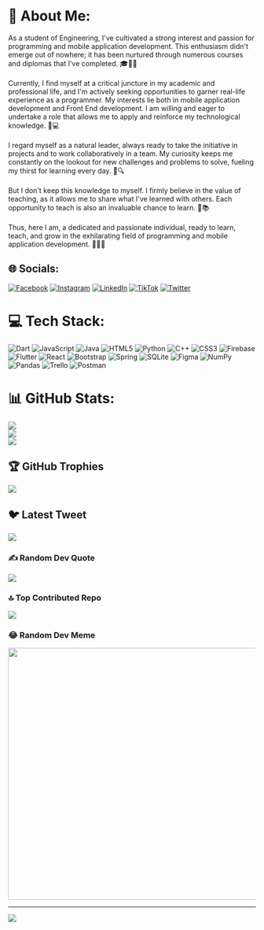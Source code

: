 # 💫 About Me:
As a  student of Engineering, I've cultivated a strong interest and passion for programming and mobile application development. This enthusiasm didn't emerge out of nowhere; it has been nurtured through numerous courses and diplomas that I've completed. 🎓👨‍💻<br><br>Currently, I find myself at a critical juncture in my academic and professional life, and I'm actively seeking opportunities to garner real-life experience as a programmer. My interests lie both in mobile application development and Front End development. I am willing and eager to undertake a role that allows me to apply and reinforce my technological knowledge. 🧠💻<br><br>I regard myself as a natural leader, always ready to take the initiative in projects and to work collaboratively in a team. My curiosity keeps me constantly on the lookout for new challenges and problems to solve, fueling my thirst for learning every day. 🎯🔍<br><br>But I don't keep this knowledge to myself. I firmly believe in the value of teaching, as it allows me to share what I've learned with others. Each opportunity to teach is also an invaluable chance to learn. 👥📚<br><br>Thus, here I am, a dedicated and passionate individual, ready to learn, teach, and grow in the exhilarating field of programming and mobile application development. 🚀💡🌱


## 🌐 Socials:
[![Facebook](https://img.shields.io/badge/Facebook-%231877F2.svg?logo=Facebook&logoColor=white)](https://facebook.com/Juandpt03) [![Instagram](https://img.shields.io/badge/Instagram-%23E4405F.svg?logo=Instagram&logoColor=white)](https://instagram.com/juandpt03) [![LinkedIn](https://img.shields.io/badge/LinkedIn-%230077B5.svg?logo=linkedin&logoColor=white)](https://linkedin.com/in/juandpt) [![TikTok](https://img.shields.io/badge/TikTok-%23000000.svg?logo=TikTok&logoColor=white)](https://tiktok.com/@juandpt03) [![Twitter](https://img.shields.io/badge/Twitter-%231DA1F2.svg?logo=Twitter&logoColor=white)](https://twitter.com/juandpt03) 

# 💻 Tech Stack:
![Dart](https://img.shields.io/badge/dart-%230175C2.svg?style=for-the-badge&logo=dart&logoColor=white) ![JavaScript](https://img.shields.io/badge/javascript-%23323330.svg?style=for-the-badge&logo=javascript&logoColor=%23F7DF1E) ![Java](https://img.shields.io/badge/java-%23ED8B00.svg?style=for-the-badge&logo=java&logoColor=white) ![HTML5](https://img.shields.io/badge/html5-%23E34F26.svg?style=for-the-badge&logo=html5&logoColor=white) ![Python](https://img.shields.io/badge/python-3670A0?style=for-the-badge&logo=python&logoColor=ffdd54) ![C++](https://img.shields.io/badge/c++-%2300599C.svg?style=for-the-badge&logo=c%2B%2B&logoColor=white) ![CSS3](https://img.shields.io/badge/css3-%231572B6.svg?style=for-the-badge&logo=css3&logoColor=white) ![Firebase](https://img.shields.io/badge/firebase-%23039BE5.svg?style=for-the-badge&logo=firebase) ![Flutter](https://img.shields.io/badge/Flutter-%2302569B.svg?style=for-the-badge&logo=Flutter&logoColor=white) ![React](https://img.shields.io/badge/react-%2320232a.svg?style=for-the-badge&logo=react&logoColor=%2361DAFB) ![Bootstrap](https://img.shields.io/badge/bootstrap-%23563D7C.svg?style=for-the-badge&logo=bootstrap&logoColor=white) ![Spring](https://img.shields.io/badge/spring-%236DB33F.svg?style=for-the-badge&logo=spring&logoColor=white) ![SQLite](https://img.shields.io/badge/sqlite-%2307405e.svg?style=for-the-badge&logo=sqlite&logoColor=white) 	![Figma](https://img.shields.io/badge/figma-%23F24E1E.svg?style=for-the-badge&logo=figma&logoColor=white) ![NumPy](https://img.shields.io/badge/numpy-%23013243.svg?style=for-the-badge&logo=numpy&logoColor=white) ![Pandas](https://img.shields.io/badge/pandas-%23150458.svg?style=for-the-badge&logo=pandas&logoColor=white) ![Trello](https://img.shields.io/badge/Trello-%23026AA7.svg?style=for-the-badge&logo=Trello&logoColor=white) ![Postman](https://img.shields.io/badge/Postman-FF6C37?style=for-the-badge&logo=postman&logoColor=white)
# 📊 GitHub Stats:
![](https://github-readme-stats.vercel.app/api?username=juandpt03&theme=tokyonight&hide_border=false&include_all_commits=true&count_private=false)<br/>
![](https://github-readme-streak-stats.herokuapp.com/?user=juandpt03&theme=tokyonight&hide_border=false)<br/>
![](https://github-readme-stats.vercel.app/api/top-langs/?username=juandpt03&theme=tokyonight&hide_border=false&include_all_commits=true&count_private=false&layout=compact)

## 🏆 GitHub Trophies
![](https://github-profile-trophy.vercel.app/?username=juandpt03&theme=radical&no-frame=true&no-bg=true&margin-w=4)

## 🐦 Latest Tweet
[![](https://gtce.itsvg.in/api?username=juandpt03)](https://github.com/VishwaGauravIn/github-twitter-card-embed)

### ✍️ Random Dev Quote
![](https://quotes-github-readme.vercel.app/api?type=horizontal&theme=tokyonight)

### 🔝 Top Contributed Repo
![](https://github-contributor-stats.vercel.app/api?username=juandpt03&limit=5&theme=tokyonight&combine_all_yearly_contributions=true)

### 😂 Random Dev Meme
<img src="https://rm.up.railway.app/" width="512px"/>

---
[![](https://visitcount.itsvg.in/api?id=juandpt03&icon=0&color=1)](https://visitcount.itsvg.in)

<!-- Proudly created with GPRM ( https://gprm.itsvg.in ) -->
